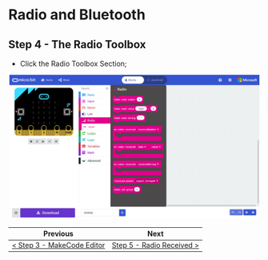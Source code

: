 # Radio and Bluetooth #

## Step 4 - The Radio Toolbox ##

- Click the Radio Toolbox Section;

<p align="center">
    <img src="images/4-radio-toolbox.jpg" width="500px" >
</p>

| Previous | Next |
| -------- | ---- |
| [< Step 3 - MakeCode Editor](3-makecode-editor.md) | [Step 5 - Radio Received >](5-radio-recieved.md) |